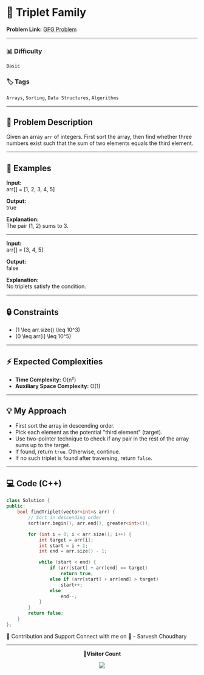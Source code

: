 # 🔹 Triplet Family

**Problem Link:** [GFG Problem](https://www.geeksforgeeks.org/problems/triplet-family/1)

---

### 📊 Difficulty

`Basic`

### 🏷️ Tags

`Arrays`, `Sorting`, `Data Structures`, `Algorithms`

---

## 📝 Problem Description

Given an array `arr` of integers. First sort the array, then find whether three numbers exist such that the sum of two elements equals the third element.

---

## 📌 Examples

**Input:**  
arr[] = [1, 2, 3, 4, 5]

**Output:**  
true

**Explanation:**  
The pair (1, 2) sums to 3.

---

**Input:**  
arr[] = [3, 4, 5]

**Output:**  
false

**Explanation:**  
No triplets satisfy the condition.

---

## 🔒 Constraints

- \(1 \leq arr.size() \leq 10^3\)
- \(0 \leq arr[i] \leq 10^5\)

---

## ⚡ Expected Complexities

- **Time Complexity:** O(n²)
- **Auxiliary Space Complexity:** O(1)

---

## 💡 My Approach

- First sort the array in descending order.
- Pick each element as the potential "third element" (target).
- Use two-pointer technique to check if any pair in the rest of the array sums up to the target.
- If found, return `true`. Otherwise, continue.
- If no such triplet is found after traversing, return `false`.

---

## 💻 Code (C++)

```cpp
class Solution {
public:
    bool findTriplet(vector<int>& arr) {
        // Sort in descending order
        sort(arr.begin(), arr.end(), greater<int>());

        for (int i = 0; i < arr.size(); i++) {
            int target = arr[i];
            int start = i + 1;
            int end = arr.size() - 1;

            while (start < end) {
                if (arr[start] + arr[end] == target)
                    return true;
                else if (arr[start] + arr[end] > target)
                    start++;
                else
                    end--;
            }
        }
        return false;
    }
};
```

🤝 Contribution and Support
Connect with me on
🚀 - Sarvesh Choudhary

---

<p align="center"> <b>📍Visitor Count</b> </p> <p align="center"> <img src="https://visitor-badge.laobi.icu/badge?page_id=sarveshguru.GFG-POTD" /> </p>
